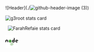 ![Header](./![github-header-image (3)](https://github.com/FarahRefaie/FarahRefaie/assets/154762779/1348fb3a-0137-4e9f-9c8d-6c937c63f883))




  


<p>
<img align="center" src="https://github-readme-stats.vercel.app/api/top-langs?username=g3root&theme=default&title_color=000000&text_color=000000&bg_color=ffffff&hide_border=true&layout=compact" alt="g3root stats card" /></p>
<p>&nbsp;
<img align="center" src="https://github-readme-stats.vercel.app/api?username=FarahRefaie&show_icons=true&theme=default&title_color=000000&text_color=000000&bg_color=ffffff&hide_border=true" alt="FarahRefaie stats card" /></p>
<a href="https://nodejs.org" target="blank">
<img align="center" 
  src="https://raw.githubusercontent.com/devicons/devicon/master/icons/nodejs/nodejs-original-wordmark.svg" alt="Node.js" height="40" width="40" />
</a>
